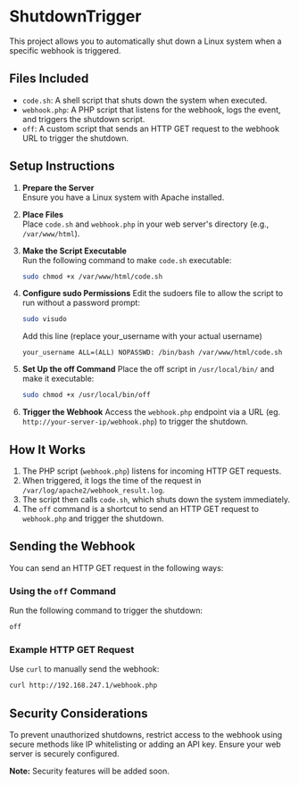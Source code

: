 # ShutdownTrigger
 This project allows you to automatically shut down a Linux system when a specific webhook is triggered.
 
## Files Included

- `code.sh`: A shell script that shuts down the system when executed.
- `webhook.php`: A PHP script that listens for the webhook, logs the event, and triggers the shutdown script.
- `off`: A custom script that sends an HTTP GET request to the webhook URL to trigger the shutdown.

## Setup Instructions

1. **Prepare the Server**  
   Ensure you have a Linux system with Apache installed.

2. **Place Files**  
   Place `code.sh` and `webhook.php` in your web server's directory (e.g., `/var/www/html`).

3. **Make the Script Executable**  
   Run the following command to make `code.sh` executable:
   ```bash
   sudo chmod +x /var/www/html/code.sh
4. **Configure sudo Permissions**
   Edit the sudoers file to allow the script to run without a password prompt:
   ```bash
   sudo visudo
   ```
   Add this line (replace your_username with your actual username)
   
   `your_username ALL=(ALL) NOPASSWD: /bin/bash /var/www/html/code.sh`
5. **Set Up the off Command**
   Place the off script in `/usr/local/bin/` and make it executable:
   ```bash 
   sudo chmod +x /usr/local/bin/off
   ```
6. **Trigger the Webhook**
Access the `webhook.php` endpoint via a URL (eg. `http://your-server-ip/webhook.php`) to trigger the shutdown.

## How It Works

1. The PHP script (`webhook.php`) listens for incoming HTTP GET requests.
2. When triggered, it logs the time of the request in `/var/log/apache2/webhook_result.log`.
3. The script then calls `code.sh`, which shuts down the system immediately.
4. The `off` command is a shortcut to send an HTTP GET request to `webhook.php` and trigger the shutdown.

## Sending the Webhook

You can send an HTTP GET request in the following ways:
### Using the `off` Command
Run the following command to trigger the shutdown:

```bash
off
```
### Example HTTP GET Request
Use `curl` to manually send the webhook:

```bash
curl http://192.168.247.1/webhook.php
```
## Security Considerations

To prevent unauthorized shutdowns, restrict access to the webhook using secure methods like IP whitelisting or adding an API key. Ensure your web server is securely configured.

**Note:** Security features will be added soon.

